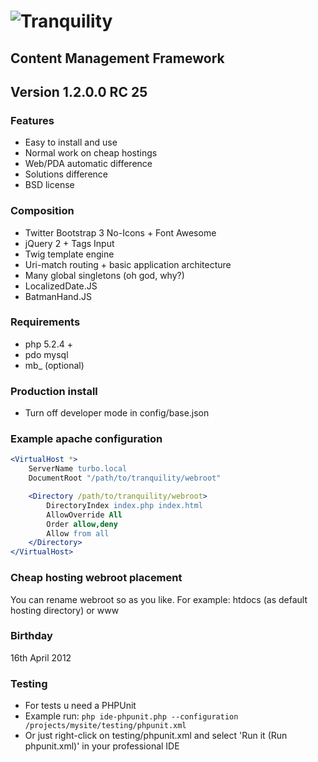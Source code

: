 # ![Tranquility](http://habrastorage.org/storage2/cef/853/3d7/cef8533d75bb0f8f014282a7a3c81668.png)
## Content Management Framework
## Version 1.2.0.0 RC 25

### Features
* Easy to install and use
* Normal work on cheap hostings
* Web/PDA automatic difference
* Solutions difference
* BSD license

### Composition
* Twitter Bootstrap 3 No-Icons + Font Awesome
* jQuery 2 + Tags Input
* Twig template engine
* Uri-match routing + basic application architecture
* Many global singletons (oh god, why?)
* LocalizedDate.JS
* BatmanHand.JS

### Requirements
* php 5.2.4 +
* pdo mysql
* mb_ (optional)

### Production install
* Turn off developer mode in config/base.json

### Example apache configuration
```apache
<VirtualHost *>
    ServerName turbo.local
	DocumentRoot "/path/to/tranquility/webroot"

	<Directory /path/to/tranquility/webroot>
        DirectoryIndex index.php index.html
        AllowOverride All
        Order allow,deny
        Allow from all
    </Directory>
</VirtualHost>
```

### Cheap hosting webroot placement
You can rename webroot so as you like. For example: htdocs (as default hosting directory) or www

### Birthday
16th April 2012

### Testing
* For tests u need a PHPUnit
* Example run: ```php ide-phpunit.php --configuration /projects/mysite/testing/phpunit.xml```
* Or just right-click on testing/phpunit.xml and select 'Run it (Run phpunit.xml)' in your professional IDE